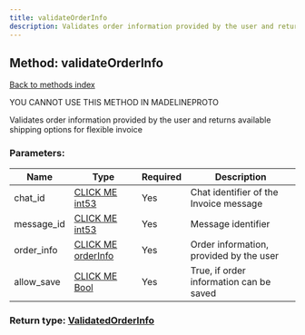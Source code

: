 ```yaml
---
title: validateOrderInfo
description: Validates order information provided by the user and returns available shipping options for flexible invoice
---
```

## Method: validateOrderInfo  
[Back to methods index](index.md)


YOU CANNOT USE THIS METHOD IN MADELINEPROTO


Validates order information provided by the user and returns available shipping options for flexible invoice

### Parameters:

| Name     |    Type       | Required | Description |
|----------|---------------|----------|-------------|
|chat\_id|[CLICK ME int53](../types/int53.md) | Yes|Chat identifier of the Invoice message|
|message\_id|[CLICK ME int53](../types/int53.md) | Yes|Message identifier|
|order\_info|[CLICK ME orderInfo](../constructors/orderInfo.md) | Yes|Order information, provided by the user|
|allow\_save|[CLICK ME Bool](../types/Bool.md) | Yes|True, if order information can be saved|


### Return type: [ValidatedOrderInfo](../types/ValidatedOrderInfo.md)

